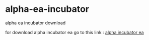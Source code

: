 # alpha-ea-incubator
alpha ea incubator download

for download alpha incubator ea go to this link :
[alpha incubator ea](https://forex-indicator.com/product/alpha-incubator-ea/)
